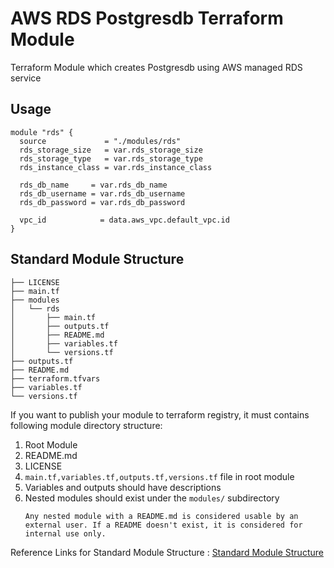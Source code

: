 # AWS RDS Postgresdb Terraform Module
Terraform Module which creates Postgresdb using AWS managed RDS service

## Usage

```hcl
module "rds" {
  source             = "./modules/rds"
  rds_storage_size   = var.rds_storage_size
  rds_storage_type   = var.rds_storage_type
  rds_instance_class = var.rds_instance_class

  rds_db_name     = var.rds_db_name
  rds_db_username = var.rds_db_username
  rds_db_password = var.rds_db_password

  vpc_id            = data.aws_vpc.default_vpc.id
}
```

## Standard Module Structure
```
├── LICENSE
├── main.tf
├── modules
│   └── rds
│       ├── main.tf
│       ├── outputs.tf
│       ├── README.md
│       ├── variables.tf
│       └── versions.tf
├── outputs.tf
├── README.md
├── terraform.tfvars
├── variables.tf
└── versions.tf
```
If you want to publish your module to terraform registry, it must contains following module directory structure:
1. Root Module
2. README.md
3. LICENSE
4. `main.tf,variables.tf,outputs.tf,versions.tf` file in root module
5. Variables and outputs should have descriptions
6. Nested modules should exist under the `modules/` subdirectory
   ```
   Any nested module with a README.md is considered usable by an external user. If a README doesn't exist, it is considered for internal use only.
   ```

Reference Links for Standard Module Structure : [Standard Module Structure](https://developer.hashicorp.com/terraform/language/modules/develop/structure)

